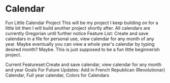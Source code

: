 # Calendar
Fun Little Calendar Project
This will be my project I keep building on for a little bit then I will build another project shortly after.
All calendars are currently Gregorian until further notice
Feature List: Create and save calendars in a file for personal use, view calendar for any month of any year. Maybe eventually you can view a whole year's calendar by typing desired month? Maybe.
This is just supposed to be a fun little beginnerish project.

Current Featureset:Create and save calendar, view calendar for any month and year
Goals For Future Updates: Add in French Republican (Revolutionar) Calendar, Full year calendar, Colors for Calendars 

